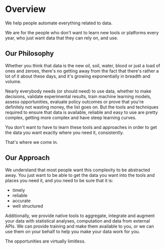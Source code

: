 # Overview
We help people automate everything related to data.  

We are for the people who don't want to learn new tools or platforms every year, who just want data that they can rely on, and use. 

## Our Philosophy
Whether you think that data is the new oil, soil, water, blood or  just a load of ones and zeroes, there's no getting away from the fact that there's rather a lot of it about these days, and it's growing exponentially in breadth and volume.

Nearly everybody needs (or should need) to use data, whether to make decisions, validate experimental results, train machine learning models, assess opportunities, evaluate policy outcomes or prove that you're definitely not wasting money, the list goes on.  But the tools and techniques required to ensure that data is available, reliable and easy to use are pretty complex, getting more complex and have steep learning curves.

You don't want to have to learn these tools and approaches in order to get the data you want exactly where you need it, consistently.

That's where we come in.

## Our Approach
We understand that most people want this complexity to be abstracted away.  You just want to be able to get the data you want into the tools and places you need it, and you need to be sure that it is:

* timely
* reliable
* accurate
* well structured

Additionally, we provide native tools to aggregate, integrate and augment your data with statistical analyses, computation and data from external APIs.  We can provide training and make them available to you, or we can use them on your behalf to help you make your data work for you.
 
The opportunities are virtually limitless.
    
